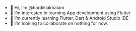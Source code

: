 - 👋 Hi, I’m @hardiklakhalani
- 👀 I’m interested in learning App development using Flutter
- 🌱 I’m currently learning Flutter, Dart & Android Studio IDE
- 💞️ I’m looking to collaborate on nothing for now.

<!---
hardiklakhalani/hardiklakhalani is a ✨ special ✨ repository because its `README.md` (this file) appears on your GitHub profile.
You can click the Preview link to take a look at your changes.
--->
